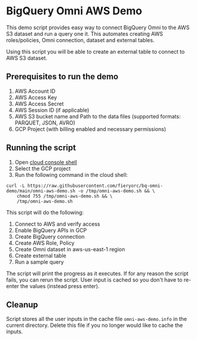 # BigQuery Omni AWS Demo
This demo script provides easy way to connect BigQuery Omni to the
AWS S3 dataset and run a query one it. This automates creating AWS roles/policies, 
Omni connection, dataset and external tables.

Using this script you will be able to create an external table to connect to AWS S3 dataset.

## Prerequisites to run the demo
1. AWS Account ID
2. AWS Access Key
3. AWS Access Secret
4. AWS Session ID (if applicable)
5. AWS S3 bucket name and Path to the data files (supported formats: PARQUET, JSON, AVRO)
6. GCP Project (with billing enabled and necessary permissions)


## Running the script
1. Open [cloud console shell](https://console.cloud.google.com/welcome?cloudshell=true)
2. Select the GCP project
3. Run the following command in the cloud shell:

```
curl -L https://raw.githubusercontent.com/fieryorc/bq-omni-demo/main/omni-aws-demo.sh -o /tmp/omni-aws-demo.sh && \
    chmod 755 /tmp/omni-aws-demo.sh && \
    /tmp/omni-aws-demo.sh
```

This script will do the following:

1. Connect to AWS and verify access
2. Enable BigQuery APIs in GCP
3. Create BigQuery connection
4. Create AWS Role, Policy
5. Create Omni dataset in aws-us-east-1 region
6. Create external table
7. Run a sample query

The script will print the progress as it executes. If for any reason the script fails, you can
rerun the script. User input is cached so you don't have to re-enter the values (instead press enter).

## Cleanup
Script stores all the user inputs in the cache file `omni-aws-demo.info` in the current directory.
Delete this file if you no longer would like to cache the inputs.